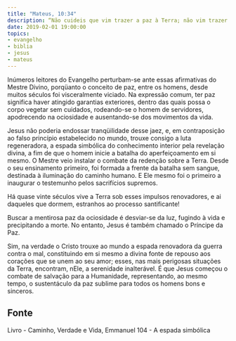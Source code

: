 ```yaml
---
title: "Mateus, 10:34"
description: “Não cuideis que vim trazer a paz à Terra; não vim trazer a paz, mas a espada.” — Jesus
date: 2019-02-01 19:00:00
topics: 
- evangelho
- biblia
- jesus
- mateus
---
```


Inúmeros leitores do Evangelho perturbam-se ante essas afirmativas do Mestre
Divino, porqüanto o conceito de paz, entre os homens, desde muitos séculos foi
visceralmente viciado. Na expressão comum, ter paz significa haver atingido
garantias exteriores, dentro das quais possa o corpo vegetar sem cuidados,
rodeando-se o homem de servidores, apodrecendo na ociosidade e ausentando-se dos
movimentos da vida.

Jesus não poderia endossar tranqüilidade desse jaez, e, em contraposição ao
falso princípio estabelecido no mundo, trouxe consigo a luta regeneradora, a
espada simbólica do conhecimento interior pela revelação divina, a fim de que o
homem inicie a batalha do aperfeiçoamento em si mesmo. O Mestre veio instalar o
combate da redenção sobre a Terra. Desde o seu ensinamento primeiro, foi formada
a frente da batalha sem sangue, destinada à iluminação do caminho humano. E Ele
mesmo foi o primeiro a inaugurar o testemunho pelos sacrifícios supremos.

Há quase vinte séculos vive a Terra sob esses impulsos renovadores, e ai
daqueles que dormem, estranhos ao processo santificante!

Buscar a mentirosa paz da ociosidade é desviar-se da luz, fugindo à vida e
precipitando a morte. No entanto, Jesus é também chamado o Príncipe da Paz.

Sim, na verdade o Cristo trouxe ao mundo a espada renovadora da guerra contra o
mal, constituindo em si mesmo a divina fonte de repouso aos corações que se unem
ao seu amor; esses, nas mais perigosas situações da Terra, encontram, nEle, a
serenidade inalterável. É que Jesus começou o combate de salvação para a
Humanidade, representando, ao mesmo tempo, o sustentáculo da paz sublime para
todos os homens bons e sinceros.


## Fonte
Livro - Caminho, Verdade e Vida, Emmanuel
104 - A espada simbólica
